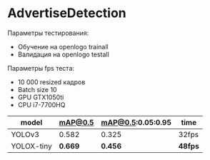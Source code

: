 # AdvertiseDetection

Параметры тестирования:
- Обучение на openlogo trainall
- Валидация на openlogo testall

Параметры fps теста:
- 10 000 resized кадров
- Batch size 10
- GPU GTX1050ti
- CPU i7-7700HQ

| model      | mAP@0.5   | mAP@0.5:0.05:0.95 | time      |
|------------|-----------|-------------------|-----------|
| YOLOv3     | 0.582     | 0.325             | 32fps     |
| YOLOX-tiny | **0.669** | **0.456**         | **48fps** |
